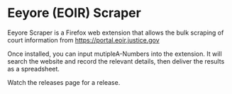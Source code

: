# Eeyore (EOIR) Scraper

Eeyore Scraper is a Firefox web extension that allows the bulk scraping of court information from https://portal.eoir.justice.gov

Once installed, you can input mutipleA-Numbers into the extension. It will search the website and record the relevant details, then deliver the results as a spreadsheet.

Watch the releases page for a release.
